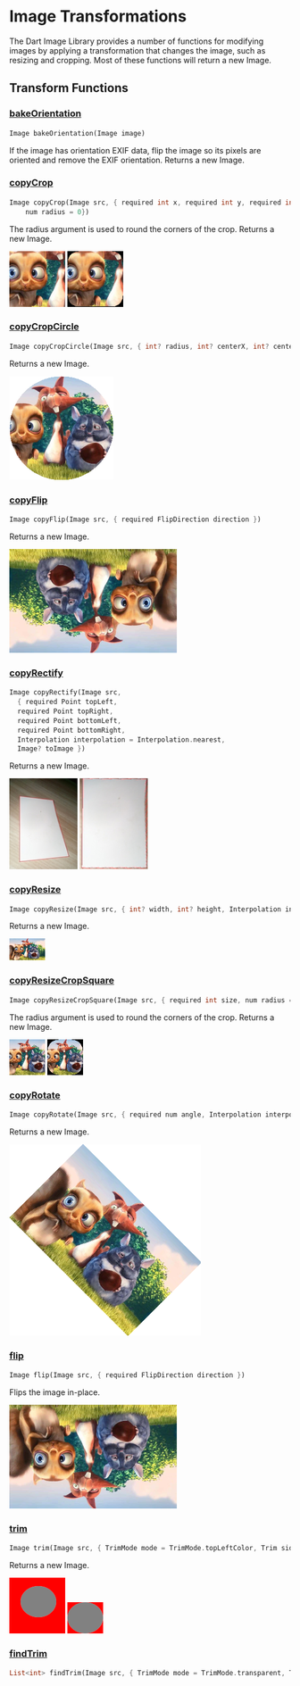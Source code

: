 # Image Transformations

The Dart Image Library provides a number of functions for modifying images by applying a transformation
that changes the image, such as resizing and cropping. Most of these functions will return a new Image.

## Transform Functions

### [bakeOrientation](https://brendan-duncan.github.io/image/doc/api/image/bakeOrientation.html)

```dart
Image bakeOrientation(Image image)
```

If the image has orientation EXIF data, flip the image so its pixels are oriented and remove
the EXIF orientation. Returns a new Image.

### [copyCrop](https://brendan-duncan.github.io/image/doc/api/image/copyCrop.html)

```dart
Image copyCrop(Image src, { required int x, required int y, required int width, required int height,
    num radius = 0})
 ```

The radius argument is used to round the corners of the crop. Returns a new Image.

![copyCrop](images/transform/copyCrop.png)
![copyCrop](images/transform/copyCrop_rounded.png)

### [copyCropCircle](https://brendan-duncan.github.io/image/doc/api/image/copyCropCircle.html)

```dart
Image copyCropCircle(Image src, { int? radius, int? centerX, int? centerY })
```

Returns a new Image.

![copyCropCircle](images/transform/copyCropCircle.png)

### [copyFlip](https://brendan-duncan.github.io/image/doc/api/image/copyFlip.html)

```dart
Image copyFlip(Image src, { required FlipDirection direction })
```

Returns a new Image.

![copyFlip](images/transform/copyFlip_b.png)

### [copyRectify](https://brendan-duncan.github.io/image/doc/api/image/copyRectify.html)

```dart
Image copyRectify(Image src,
  { required Point topLeft,
  required Point topRight,
  required Point bottomLeft,
  required Point bottomRight,
  Interpolation interpolation = Interpolation.nearest,
  Image? toImage })
```

Returns a new Image.

![copyRectify](images/transform/copyRectify_orig.jpg) ![copyRectify](images/transform/copyRectify.png)

### [copyResize](https://brendan-duncan.github.io/image/doc/api/image/copyResize.html)

```dart
Image copyResize(Image src, { int? width, int? height, Interpolation interpolation = Interpolation.nearest })
```

Returns a new Image.

![copyResize](images/transform/copyResize.png)

### [copyResizeCropSquare](https://brendan-duncan.github.io/image/doc/api/image/copyResizeCropSquare.html)

```dart
Image copyResizeCropSquare(Image src, { required int size, num radius = 1, Interpolation interpolation = Interpolation.nearest })
```

The radius argument is used to round the corners of the crop. Returns a new Image.

![copyResizeCropSquare](images/transform/copyResizeCropSquare.png)
![copyResizeCropSquare](images/transform/copyResizeCropSquare_rounded.png)

### [copyRotate](https://brendan-duncan.github.io/image/doc/api/image/copyRotate.html)

```dart
Image copyRotate(Image src, { required num angle, Interpolation interpolation = Interpolation.nearest })
```

Returns a new Image.

![copyRotate](images/transform/copyRotate_45.png)

### [flip](https://brendan-duncan.github.io/image/doc/api/image/flip.html)

```dart
Image flip(Image src, { required FlipDirection direction })
```

Flips the image in-place.

![flip](images/transform/flip_v.png)

### [trim](https://brendan-duncan.github.io/image/doc/api/image/trim.html)

```dart
Image trim(Image src, { TrimMode mode = TrimMode.topLeftColor, Trim sides = Trim.all })
```

Returns a new Image.

![trim orig](images/transform/trim_orig.png) ![trim](images/transform/trim.png)

### [findTrim](https://brendan-duncan.github.io/image/doc/api/image/findTrim.html)

```dart
List<int> findTrim(Image src, { TrimMode mode = TrimMode.transparent, Trim sides = Trim.all })
```
